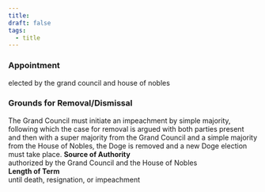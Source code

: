 ```yaml
---
title: 
draft: false
tags:
  - title
---
```

### Appointment

elected by the grand council and house of nobles

### Grounds for Removal/Dismissal

The Grand Council must initiate an impeachment by simple majority, following which the case for removal is argued with both parties present and then with a super majority from the Grand Council and a simple majority from the House of Nobles, the Doge is removed and a new Doge election must take place.
**Source of Authority**<br>
authorized by the Grand Council and the House of Nobles<br>
**Length of Term**<br>
until death, resignation, or impeachment<br>